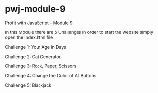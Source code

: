 # pwj-module-9
 Profit with JavaScript - Module 9

In this Module there are 5 Challenges
In order to start the website simply open the index.html file

Challenge 1: Your Age in Days

Challenge 2: Cat Generator

Challenge 3: Rock, Paper, Scissors

Challenge 4: Change the Color of All Buttons

Challenge 5: Blackjack

